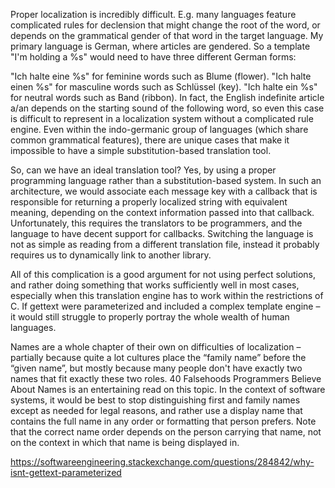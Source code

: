 Proper localization is incredibly difficult. E.g. many languages feature complicated rules for declension that might change the root of the word, or depends on the grammatical gender of that word in the target language. My primary language is German, where articles are gendered. So a template "I'm holding a %s" would need to have three different German forms:

"Ich halte eine %s" for feminine words such as Blume (flower).
"Ich halte einen %s" for masculine words such as Schlüssel (key).
"Ich halte ein %s" for neutral words such as Band (ribbon).
In fact, the English indefinite article a/an depends on the starting sound of the following word, so even this case is difficult to represent in a localization system without a complicated rule engine. Even within the indo-germanic group of languages (which share common grammatical features), there are unique cases that make it impossible to have a simple substitution-based translation tool.

So, can we have an ideal translation tool? Yes, by using a proper programming language rather than a substitution-based system. In such an architecture, we would associate each message key with a callback that is responsible for returning a properly localized string with equivalent meaning, depending on the context information passed into that callback. Unfortunately, this requires the translators to be programmers, and the language to have decent support for callbacks. Switching the language is not as simple as reading from a different translation file, instead it probably requires us to dynamically link to another library.

All of this complication is a good argument for not using perfect solutions, and rather doing something that works sufficiently well in most cases, especially when this translation engine has to work within the restrictions of C. If gettext were parameterized and included a complex template engine – it would still struggle to properly portray the whole wealth of human languages.

Names are a whole chapter of their own on difficulties of localization – partially because quite a lot cultures place the “family name” before the “given name”, but mostly because many people don't have exactly two names that fit exactly these two roles. 40 Falsehoods Programmers Believe About Names is an entertaining read on this topic. In the context of software systems, it would be best to stop distinguishing first and family names except as needed for legal reasons, and rather use a display name that contains the full name in any order or formatting that person prefers. Note that the correct name order depends on the person carrying that name, not on the context in which that name is being displayed in.

https://softwareengineering.stackexchange.com/questions/284842/why-isnt-gettext-parameterized
